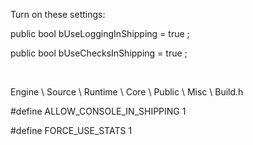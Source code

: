 Turn on these settings:

public bool bUseLoggingInShipping = true ;

public bool bUseChecksInShipping = true ;

 

Engine \\ Source \\ Runtime \\ Core \\ Public \\ Misc \\ Build.h

\#define ALLOW\_CONSOLE\_IN\_SHIPPING 1

\#define FORCE\_USE\_STATS 1

